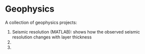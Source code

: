 # Geophysics
A collection of geophysics projects:
   1. Seismic resolution (MATLAB): shows how the observed seismic resolution changes with layer thickness
   2. 
   3. 
